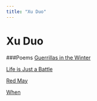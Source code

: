 ```yaml
---
title: "Xu Duo"
---
```


# Xu Duo

###Poems 
[Guerrillas in the Winter](poets/poems/xuDuo/guerrillas)

[Life is Just a Battle](poets/poems/xuDuo/lifeIsJust)

[Red May](poets/poems/xuDuo/redMay)

[When](poets/poems/xuDuo/when)

